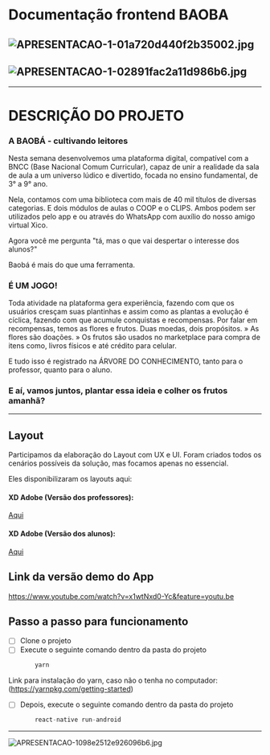 # Documentação frontend BAOBA

![APRESENTACAO-1-01a720d440f2b35002.jpg](https://imgurl.me/images/2020/07/06/APRESENTACAO-1-01a720d440f2b35002.jpg)
----------

![APRESENTACAO-1-02891fac2a11d986b6.jpg](https://imgurl.me/images/2020/07/06/APRESENTACAO-1-02891fac2a11d986b6.jpg)
----------

----------
# DESCRIÇÃO DO PROJETO

### A BAOBÁ - cultivando leitores

Nesta semana desenvolvemos uma plataforma digital, compatível com a BNCC (Base Nacional Comum Curricular), capaz de unir a realidade da sala de aula a um universo lúdico e divertido, focada no ensino fundamental, de 3° a 9° ano.

Nela, contamos com uma biblioteca com mais de 40 mil títulos de diversas categorias. 
E dois módulos de aulas o COOP e o CLIPS.
Ambos podem ser utilizados pelo app e ou através do WhatsApp com auxílio do nosso amigo virtual Xico.

Agora você me pergunta "tá, mas o que vai despertar o interesse dos alunos?"

Baobá é mais do que uma ferramenta. 
### É UM JOGO!
Toda atividade na plataforma gera experiência, fazendo com que os usuários cresçam suas plantinhas e assim como as plantas a evolução é cíclica, fazendo com que acumule conquistas e recompensas.
Por falar em recompensas, temos as flores e frutos. Duas moedas, dois propósitos.
» As flores são doações. 
» Os frutos são usados no marketplace para compra de itens como, livros físicos e até crédito para celular.

 E tudo isso é registrado na ÁRVORE DO CONHECIMENTO, tanto para o professor, quanto para o aluno.

### E aí, vamos juntos, plantar essa ideia e colher os frutos amanhã?
----

## Layout
Participamos da elaboração do Layout com UX e UI. Foram criados todos os cenários possíveis da solução, mas focamos apenas no essencial.

Eles disponibilizaram os layouts aqui:

#### XD Adobe (Versão dos professores):
[Aqui](https://xd.adobe.com/view/e32c4527-4c41-4a67-895b-a314bda9dd24-b67f/?fullscreen)

#### XD Adobe (Versão dos alunos):
[Aqui](https://xd.adobe.com/view/9e785aa3-a752-49ad-b9f7-02419ffd5cd3-cb2b/?fullscreen)
 
## Link da versão demo do App  
https://www.youtube.com/watch?v=x1wtNxd0-Yc&feature=youtu.be
    
## Passo a passo para funcionamento
- [ ] Clone o projeto
- [ ] Execute o seguinte comando dentro da pasta do projeto 
    ```jsx
        yarn
    ```
Link para instalação do yarn, caso não o tenha no computador: (https://yarnpkg.com/getting-started)
- [ ] Depois, execute o seguinte comando dentro da pasta do projeto
    ```jsx
        react-native run-android
    ```

-----  
![APRESENTACAO-1098e2512e926096b6.jpg](https://imgurl.me/images/2020/07/06/APRESENTACAO-1098e2512e926096b6.jpg)
